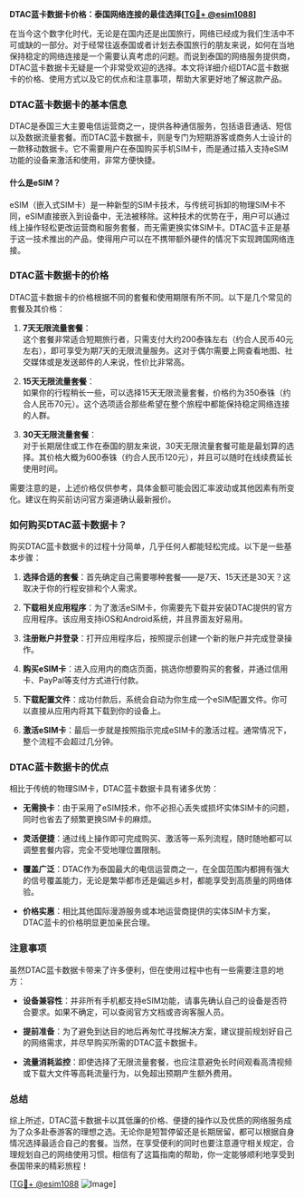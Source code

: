 **DTAC蓝卡数据卡价格：泰国网络连接的最佳选择[[TG💪+ @esim1088](https://t.me/s/esim1088)]**

在当今这个数字化时代，无论是在国内还是出国旅行，网络已经成为我们生活中不可或缺的一部分。对于经常往返泰国或者计划去泰国旅行的朋友来说，如何在当地保持稳定的网络连接是一个需要认真考虑的问题。而说到泰国的网络服务提供商，DTAC蓝卡数据卡无疑是一个非常受欢迎的选择。本文将详细介绍DTAC蓝卡数据卡的价格、使用方式以及它的优点和注意事项，帮助大家更好地了解这款产品。

### DTAC蓝卡数据卡的基本信息

DTAC是泰国三大主要电信运营商之一，提供各种通信服务，包括语音通话、短信以及数据流量套餐。而DTAC蓝卡数据卡，则是专门为短期游客或商务人士设计的一款移动数据卡。它不需要用户在泰国购买手机SIM卡，而是通过插入支持eSIM功能的设备来激活和使用，非常方便快捷。

#### 什么是eSIM？

eSIM（嵌入式SIM卡）是一种新型的SIM卡技术，与传统可拆卸的物理SIM卡不同，eSIM直接嵌入到设备中，无法被移除。这种技术的优势在于，用户可以通过线上操作轻松更改运营商和服务套餐，而无需更换实体SIM卡。DTAC蓝卡正是基于这一技术推出的产品，使得用户可以在不携带额外硬件的情况下实现跨国网络连接。

### DTAC蓝卡数据卡的价格

DTAC蓝卡数据卡的价格根据不同的套餐和使用期限有所不同。以下是几个常见的套餐及其价格：

1. **7天无限流量套餐**：  
   这个套餐非常适合短期旅行者，只需支付大约200泰铢左右（约合人民币40元左右），即可享受为期7天的无限流量服务。这对于偶尔需要上网查看地图、社交媒体或是发送邮件的人来说，性价比非常高。

2. **15天无限流量套餐**：  
   如果你的行程稍长一些，可以选择15天无限流量套餐，价格约为350泰铢（约合人民币70元）。这个选项适合那些希望在整个旅程中都能保持稳定网络连接的人群。

3. **30天无限流量套餐**：  
   对于长期居住或工作在泰国的朋友来说，30天无限流量套餐可能是最划算的选择。其价格大概为600泰铢（约合人民币120元），并且可以随时在线续费延长使用时间。

需要注意的是，上述价格仅供参考，具体金额可能会因汇率波动或其他因素有所变化。建议在购买前访问官方渠道确认最新报价。

### 如何购买DTAC蓝卡数据卡？

购买DTAC蓝卡数据卡的过程十分简单，几乎任何人都能轻松完成。以下是一些基本步骤：

1. **选择合适的套餐**：首先确定自己需要哪种套餐——是7天、15天还是30天？这取决于你的行程安排和个人需求。
   
2. **下载相关应用程序**：为了激活eSIM卡，你需要先下载并安装DTAC提供的官方应用程序。该应用支持iOS和Android系统，并且界面友好易用。

3. **注册账户并登录**：打开应用程序后，按照提示创建一个新的账户并完成登录操作。

4. **购买eSIM卡**：进入应用内的商店页面，挑选你想要购买的套餐，并通过信用卡、PayPal等支付方式进行付款。

5. **下载配置文件**：成功付款后，系统会自动为你生成一个eSIM配置文件。你可以直接从应用内将其下载到你的设备上。

6. **激活eSIM卡**：最后一步就是按照指示完成eSIM卡的激活过程。通常情况下，整个流程不会超过几分钟。

### DTAC蓝卡数据卡的优点

相比于传统的物理SIM卡，DTAC蓝卡数据卡具有诸多优势：

- **无需换卡**：由于采用了eSIM技术，你不必担心丢失或损坏实体SIM卡的问题，同时也省去了频繁更换SIM卡的麻烦。
  
- **灵活便捷**：通过线上操作即可完成购买、激活等一系列流程，随时随地都可以调整套餐内容，完全不受地理位置限制。

- **覆盖广泛**：DTAC作为泰国最大的电信运营商之一，在全国范围内都拥有强大的信号覆盖能力，无论是繁华都市还是偏远乡村，都能享受到高质量的网络体验。

- **价格实惠**：相比其他国际漫游服务或本地运营商提供的实体SIM卡方案，DTAC蓝卡的价格明显更加亲民合理。

### 注意事项

虽然DTAC蓝卡数据卡带来了许多便利，但在使用过程中也有一些需要注意的地方：

- **设备兼容性**：并非所有手机都支持eSIM功能，请事先确认自己的设备是否符合要求。如果不确定，可以查阅官方文档或咨询客服人员。

- **提前准备**：为了避免到达目的地后再匆忙寻找解决方案，建议提前规划好自己的网络需求，并尽早购买所需的DTAC蓝卡数据卡。

- **流量消耗监控**：即使选择了无限流量套餐，也应注意避免长时间观看高清视频或下载大文件等高耗流量行为，以免超出预期产生额外费用。

### 总结

综上所述，DTAC蓝卡数据卡以其低廉的价格、便捷的操作以及优质的网络服务成为了众多赴泰游客的理想之选。无论你是短暂停留还是长期居留，都可以根据自身情况选择最适合自己的套餐。当然，在享受便利的同时也要注意遵守相关规定，合理规划自己的网络使用习惯。相信有了这篇指南的帮助，你一定能够顺利地享受到泰国带来的精彩旅程！

[[TG💪+ @esim1088](https://t.me/s/esim1088) ![Image](https://i.postimg.cc/4NQfJmqS/Snipaste-2025-05-13-00-14-12.png)]